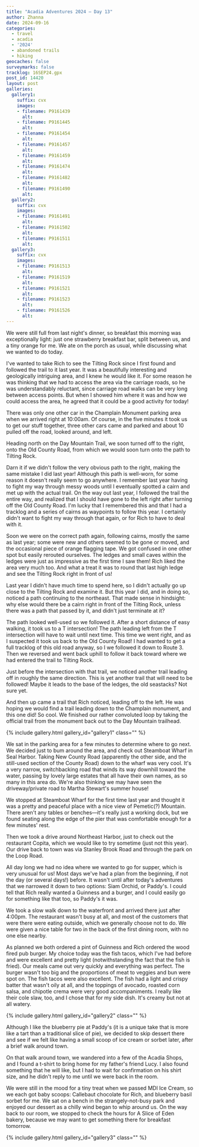 ```yaml
---
title: "Acadia Adventures 2024 – Day 13"
author: Zhanna
date: 2024-09-16
categories: 
  - travel
  - acadia
  - '2024'
  - abandoned trails
  - hiking
geocaches: false
surveymarks: false
tracklog: 16SEP24.gpx
post_id: 14420
layout: post
galleries:
  gallery1:
    suffix: cvx
    images:
    - filename: P9161439
      alt: 
    - filename: P9161445
      alt:     
    - filename: P9161454
      alt:     
    - filename: P9161457
      alt:     
    - filename: P9161459
      alt:  
    - filename: P9161474
      alt:     
    - filename: P9161482
      alt:    
    - filename: P9161490
      alt:           
  gallery2:
    suffix: cvx
    images:
    - filename: P9161491
      alt: 
    - filename: P9161502
      alt:     
    - filename: P9161511
      alt: 
  gallery3:
    suffix: cvx
    images:
    - filename: P9161513
      alt: 
    - filename: P9161519
      alt:     
    - filename: P9161521
      alt:     
    - filename: P9161523
      alt:     
    - filename: P9161526
      alt:           
---
```


We were still full from last night's dinner, so breakfast this morning was exceptionally light: just one strawberry breakfast bar, split between us, and a tiny orange for me. We ate on the porch as usual, while discussing what we wanted to do today.

I've wanted to take Rich to see the Tilting Rock since I first found and followed the trail to it last year. It was a beautifully interesting and geologically intriguing area, and I knew he would like it. For some reason he was thinking that we had to access the area via the carriage roads, so he was understandably reluctant, since carriage road walks can be very long between access points. But when I showed him where it was and how we could access the area, he agreed that it could be a good activity for today!

There was only one other car in the Champlain Monument parking area when we arrived right at 10:00am. Of course, in the five minutes it took us to get our stuff together, three other cars came and parked and about 10 pulled off the road, looked around, and left.

Heading north on the Day Mountain Trail, we soon turned off to the right, onto the Old County Road, from which we would soon turn onto the path to Tilting Rock.

Darn it if we didn't follow the very obvious path to the right, making the same mistake I did last year! Although this path is well-worn, for some reason it doesn't really seem to go anywhere. I remember last year having to fight my way through messy woods until I eventually spotted a cairn and met up with the actual trail. On the way out last year, I followed the trail the entire way, and realized that I should have gone to the left right after turning off the Old County Road. I'm lucky that I remembered this and that I had a tracklog and a series of cairns as waypoints to follow this year. I certainly didn't want to fight my way through that again, or for Rich to have to deal with it.

Soon we were on the correct path again, following cairns, mostly the same as last year; some were new and others seemed to be gone or moved, and the occasional piece of orange flagging tape. We got confused in one other spot but easily rerouted ourselves. The ledges and small caves within the ledges were just as impressive as the first time I saw them! Rich liked the area very much too. And what a treat it was to round that last high ledge and see the Tilting Rock right in front of us!

Last year I didn't have much time to spend here, so I didn't actually go up close to the Tilting Rock and examine it. But this year I did, and in doing so, noticed a path continuing to the northeast. That made sense in hindsight: why else would there be a cairn right in front of the Tilting Rock, unless there was a path that passed by it, and didn't just terminate at it?

The path looked well-used so we followed it. After a short distance of easy walking, it took us to a T intersection! The path leading left from the T intersection will have to wait until next time. This time we went right, and as I suspected it took us back to the Old County Road! I had wanted to get a full tracklog of this old road anyway, so I we followed it down to Route 3. Then we reversed and went back uphill to follow it back toward where we had entered the trail to Tilting Rock.

Just before the intersection with that trail, we noticed another trail leading off in roughly the same direction. This is yet another trail that will need to be followed! Maybe it leads to the base of the ledges, the old seastacks? Not sure yet.

And then up came a trail that Rich noticed, leading off to the left. He was hoping we would find a trail leading down to the Champlain monument, and this one did! So cool. We finished our rather convoluted loop by taking the official trail from the monument back out to the Day Mountain trailhead.

{% include gallery.html gallery_id="gallery1" class="" %}

We sat in the parking area for a few minutes to determine where to go next. We decided just to bum around the area, and check out Steamboat Wharf in Seal Harbor. Taking New County Road (apparently the other side, and the still-used section of the County Road) down to the wharf was very cool. It's a very narrow, switchbacking road that winds its way downhill toward the water, passing by lovely large estates that all have their own names, as so many in this area do. We're also thinking we may have seen the driveway/private road to Martha Stewart's summer house!

We stopped at Steamboat Wharf for the first time last year and thought it was a pretty and peaceful place with a nice view of Pemetic(?) Mountain. There aren't any tables or benches—it's really just a working dock, but we found seating along the edge of the pier that was comfortable enough for a few minutes' rest. 

Then we took a drive around Northeast Harbor, just to check out the restaurant Copita, which we would like to try sometime (just not this year). Our drive back to town was via Stanley Brook Road and through the park on the Loop Road.

All day long we had no idea where we wanted to go for supper, which is very unusual for us! Most days we've had a plan from the beginning, if not the day (or several days!) before. It wasn't until after today's adventures that we narrowed it down to two options: Siam Orchid, or Paddy's. I could tell that Rich really wanted a Guinness and a burger, and I could easily go for something like that too, so Paddy's it was.

We took a slow walk down to the waterfront and arrived there just after 4:00pm. The restaurant wasn't busy at all, and most of the customers that were there were eating outside, which we generally choose not to do. We were given a nice table for two in the back of the first dining room, with no one else nearby.

As planned we both ordered a pint of Guinness and Rich ordered the wood fired pub burger. My choice today was the fish tacos, which I've had before and were excellent and pretty light (notwithstanding the fact that the fish is fried). Our meals came out very quickly and everything was perfect. The burger wasn't too big and the proportions of meat to veggies and bun were spot on. The fish tacos were also excellent. The fish had a light and crispy batter that wasn't oily at all, and the toppings of avocado, roasted corn salsa, and chipotle crema were very good accompaniments. I really like their cole slaw, too, and I chose that for my side dish. It's creamy but not at all watery.

{% include gallery.html gallery_id="gallery2" class="" %}

Although I like the blueberry pie at Paddy's (it is a unique take that is more like a tart than a traditional slice of pie), we decided to skip dessert there and see if we felt like having a small scoop of ice cream or sorbet later, after a brief walk around town.

On that walk around town, we wandered into a few of the Acadia Shops, and I found a t-shirt to bring home for my father's friend Lucy. I also found something that he will like, but I had to wait for confirmation on his shirt size, and he didn't reply to me until we were back in the room.

We were still in the mood for a tiny treat when we passed MDI Ice Cream, so we each got baby scoops: Callebaut chocolate for Rich, and blueberry basil sorbet for me. We sat on a bench in the strangely-not-busy park and enjoyed our dessert as a chilly wind began to whip around us. On the way back to our room, we stopped to check the hours for A Slice of Eden bakery, because we may want to get something there for breakfast tomorrow.

{% include gallery.html gallery_id="gallery3" class="" %}
